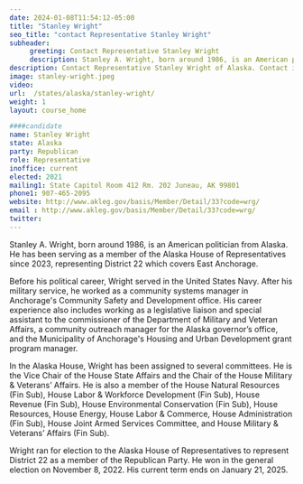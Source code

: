 ```yaml
---
date: 2024-01-08T11:54:12-05:00
title: "Stanley Wright"
seo_title: "contact Representative Stanley Wright"
subheader:
     greeting: Contact Representative Stanley Wright
     description: Stanley A. Wright, born around 1986, is an American politician from Alaska. He has been serving as a member of the Alaska House of Representatives since 2023, representing District 22 which covers East Anchorage.
description: Contact Representative Stanley Wright of Alaska. Contact information for Stanley Wright includes email address, phone number, and mailing address.
image: stanley-wright.jpeg
video:
url:  /states/alaska/stanley-wright/
weight: 1
layout: course_home

####candidate
name: Stanley Wright
state: Alaska
party: Republican
role: Representative
inoffice: current
elected: 2021
mailing1: State Capitol Room 412 Rm. 202 Juneau, AK 99801
phone1: 907-465-2095
website: http://www.akleg.gov/basis/Member/Detail/33?code=wrg/
email : http://www.akleg.gov/basis/Member/Detail/33?code=wrg/
twitter:
---
```


Stanley A. Wright, born around 1986, is an American politician from Alaska. He has been serving as a member of the Alaska House of Representatives since 2023, representing District 22 which covers East Anchorage.

Before his political career, Wright served in the United States Navy. After his military service, he worked as a community systems manager in Anchorage's Community Safety and Development office. His career experience also includes working as a legislative liaison and special assistant to the commissioner of the Department of Military and Veteran Affairs, a community outreach manager for the Alaska governor’s office, and the Municipality of Anchorage's Housing and Urban Development grant program manager.

In the Alaska House, Wright has been assigned to several committees. He is the Vice Chair of the House State Affairs and the Chair of the House Military & Veterans’ Affairs. He is also a member of the House Natural Resources (Fin Sub), House Labor & Workforce Development (Fin Sub), House Revenue (Fin Sub), House Environmental Conservation (Fin Sub), House Resources, House Energy, House Labor & Commerce, House Administration (Fin Sub), House Joint Armed Services Committee, and House Military & Veterans’ Affairs (Fin Sub).

Wright ran for election to the Alaska House of Representatives to represent District 22 as a member of the Republican Party. He won in the general election on November 8, 2022. His current term ends on January 21, 2025.
